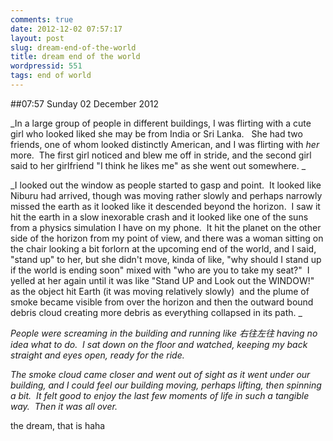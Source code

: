 ```yaml
---
comments: true
date: 2012-12-02 07:57:17
layout: post
slug: dream-end-of-the-world
title: dream end of the world
wordpressid: 551
tags: end of world
---
```


##07:57 Sunday 02 December 2012

_In a large group of people in different buildings, I was flirting with a cute girl who looked liked she may be from India or Sri Lanka.   She had two friends, one of whom looked distinctly American, and I was flirting with *her* more.  The first girl noticed and blew me off in stride, and the second girl said to her girlfriend "I think he likes me" as she went out somewhere. _

_I looked out the window as people started to gasp and point.  It looked like Niburu had arrived, though was moving rather slowly and perhaps narrowly missed the earth as it looked like it descended beyond the horizon.  I saw it hit the earth in a slow inexorable crash and it looked like one of the suns from a physics simulation I have on my phone.  It hit the planet on the other side of the horizon from my point of view, and there was a woman sitting on the chair looking a bit forlorn at the upcoming end of the world, and I said, "stand up" to her, but she didn't move, kinda of like, "why should I stand up if the world is ending soon" mixed with "who are you to take my seat?"  I yelled at her again until it was like "Stand UP and Look out the WINDOW!" as the object hit Earth (it was moving relatively slowly)  and the plume of smoke became visible from over the horizon and then the outward bound debris cloud creating more debris as everything collapsed in its path. _

_People were screaming in the building and running like 右往左往 having no idea what to do.  I sat down on the floor and watched, keeping my back straight and eyes open, ready for the ride._

_The smoke cloud came closer and went out of sight as it went under our building, and I could feel our building moving, perhaps lifting, then spinning a bit.  It felt good to enjoy the last few moments of life in such a tangible way.  Then it was all over._

the dream, that is haha
